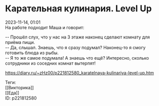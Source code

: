 Карательная кулинария. Level Up
================================

   
 2023-11-14, 01:01   
  На работе подходит Маша и говорит:   
   
 -- Прошёл слух, что у нас на 3 этаже наконец сделают комнату для приёма пищи.   
 -- Да, слышал. Знаешь, что я сразу подумал? Наконец-то я смогу готовить блюда из рыбы.   
 -- Я то же самое подумала! А знаешь что ещё? Интересно, сколько сотрудники из соседних комнат вытерпят!   
    
 <https://diary.ru/~zHz00/p221812580_karatelnaya-kulinariya-level-up.htm>   
   
 Теги:   
 [[Викторика]]   
 [[Еда]]   
 ID: p221812580